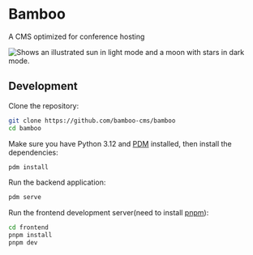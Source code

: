 # Bamboo

A CMS optimized for conference hosting

<picture>
  <source media="(prefers-color-scheme: dark)" srcset="https://github.com/bamboo-cms/bamboo/assets/16336606/7f276425-e39b-4c52-95ba-c226fa6dd156">
  <source media="(prefers-color-scheme: light)" srcset="https://github.com/bamboo-cms/bamboo/assets/16336606/363b9bb0-8b39-496a-9d83-ba76247a80f7">
  <img alt="Shows an illustrated sun in light mode and a moon with stars in dark mode." src="https://github.com/bamboo-cms/bamboo/assets/16336606/363b9bb0-8b39-496a-9d83-ba76247a80f7">
</picture>

## Development

Clone the repository:

```bash
git clone https://github.com/bamboo-cms/bamboo
cd bamboo
```

Make sure you have Python 3.12 and [PDM](https://pdm-project.org/) installed, then install the dependencies:

```bash
pdm install
```

Run the backend application:

```bash
pdm serve
```

Run the frontend development server(need to install [pnpm](https://pnpm.io/)):

```bash
cd frontend
pnpm install
pnpm dev
```

